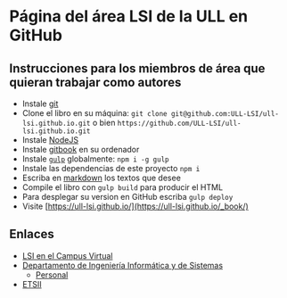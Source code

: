 # Página del área LSI de la  ULL en GitHub


## Instrucciones para los miembros de área que quieran trabajar como autores

* Instale [git](https://git-scm.com/)
* Clone el libro en su máquina: `git clone git@github.com:ULL-LSI/ull-lsi.github.io.git` o bien `https://github.com/ULL-LSI/ull-lsi.github.io.git`
* Instale [NodeJS](https://nodejs.org/es/)
* Instale [gitbook](https://github.com/GitbookIO/gitbook/blob/master/docs/setup.md) en su ordenador
* Instale [`gulp`](https://gulpjs.com/) globalmente: `npm i -g gulp`
* Instale las dependencias de este proyecto `npm i`
* Escriba en [markdown](https://es.wikipedia.org/wiki/Markdown)  los textos que desee
* Compile el libro con `gulp build` para producir el HTML
* Para desplegar su version en GitHub escriba `gulp deploy`
* Visite [https://ull-lsi.github.io/](https://ull-lsi.github.io/_book/)

## Enlaces 

* [LSI en el Campus Virtual](https://campusvirtual.ull.es/entornos/mod/forum/discuss.php?d=1783)
* [Departamento de Ingeniería Informática y de Sistemas](https://www.ull.es/departamentos/ingenieria-informatica-sistemas/)
  - [Personal](https://www.ull.es/departamentos/ingenieria-informatica-sistemas/personal/)
* [ETSII](https://www.ull.es/view/centros/etsii/Inicio/es)
